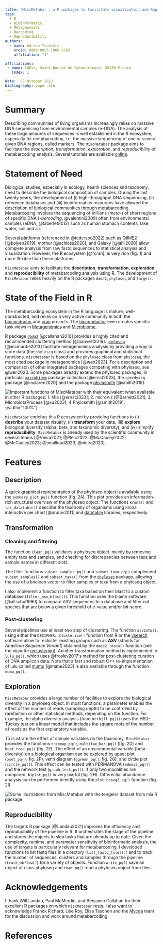 ```yaml
---
title: 'MiscMetabar : a R packages to facilitate visualization and Reproducibility in metabarcoding analysis'
tags:
  - R
  - Bioinformatic
  - Metagenomics
  - Barcoding
  - Reproducibility
authors:
  - name: Adrien Taudière
    orcid: 0000-0003-1088-1182
    affiliation: "1"

affiliations:
 - name: IdEst, Saint-Bonnet-de-Salendrinque, 30460 France
   index: 1

date:  23 October 2023
bibliography: paper.bib
---
```


# Summary
Describing communities of living organisms increasingly relies on massive DNA sequencing from environmental samples (e-DNA). The analysis of these large amounts of sequences is well established in the R ecosystem, especially for metabarcoding, i.e. the massive sequencing of one or several given DNA regions, called markers. The `MiscMetabar` package aims to facilitate the *description*, *transformation*, *exploration*, and *reproducibility* of metabarcoding analysis. Several tutorials are available [online](https://adrientaudiere.github.io/MiscMetabar/articles/).

# Statement of Need

Biological studies, especially in ecology, health sciences and taxonomy, need to describe the biological composition of samples. During the last twenty years, the development of (i) high-throughput DNA sequencing, (ii) reference databases and (iii) bioinformatics resources have allowed the description of biological communities through metabarcoding. Metabarcoding involves the sequencing of millions (*meta*-) of short regions of specific DNA (*-barcoding*, @valentini2009) often from environmental samples (eDNA, @taberlet2012) such as human stomach contents, lake water, soil and air.

Several platforms (referenced in @tedersoo2022) such as QIIME2 [@bolyen2019], mothur [@schloss2020], and Galaxy [@jalili2020] allow complete analysis from raw fastq sequences to statistical analysis and visualization. However, the R ecosystem [@rcran], is very rich (fig. 1) and more flexible than these platforms.

`MiscMetabar` aims to facilitate the **description**, **transformation**, **exploration** and **reproducibility** of metabarcoding analysis using R. The development of `MiscMetabar` relies heavily on the R packages `dada2`, `phyloseq` and `targets`.

# State of the Field in R

The metabarcoding ecosystem in the R language is mature, well-constructed, and relies on a very active community in both the [bioconductor](https://www.bioconductor.org/) and [cran](https://cran.r-project.org/) projects. The [bioconductor](https://www.bioconductor.org/) even creates specific task views in [Metagenomics](http://bioconductor.org/packages/release/BiocViews.html#___Metagenomics) and [Microbiome](http://bioconductor.org/packages/release/BiocViews.html#___Microbiome).

R package [`dada2`](http://bioconductor.org/packages/release/bioc/html/dada2.html) [@callahan2016]  provides a highly cited and recommended clustering method [@pauvert2019]. [`phyloseq`](http://bioconductor.org/packages/release/bioc/html/phyloseq.html) [@mcmurdie2013] facilitate metagenomics analysis by providing a way to store data (the `phyloseq` class) and provides graphical and statistical functions. `MiscMetabar` is based on the `phyloseq` class from `phyloseq`, the most cited package in metagenomics [@wen2023]. For a description and comparison of other integrated packages competing with phyloseq, see @wen2023. Some packages already extend the phyloseq packages, in particular [`microbiome`](https://microbiome.github.io/) package collection [@ernst2023], the `speedyseq` package [@mclaren2020] and the package [phylosmith](https://schuyler-smith.github.io/phylosmith/) [@smith2019].

![Important functions of MiscMetabar with their equivalent when available in other R packages: 1. Mia [@ernst2023]; 2. microViz [@Barnett2021]; 3. MicrobiotaProcess [@xu2023]; 4  Phylosmith [@smith2019].](figures_svg/table1_publication.svg){width="100%"}

`MiscMetabar` enriches this R ecosystem by providing functions to (i) **describe** your dataset visually, (ii) **transform** your data, (iii) **explore** biological diversity (alpha, beta, and taxonomic diversity), and (iv) simplify **reproducibility**. `MiscMetabar` is already used by the scientific community in several teams [@Vieira2021; @Pleic2022; @McCauley2022; @McCauley2023; @bouilloud2023; @vieira2023].

# Features

## Description

A quick graphical representation of the phyloseq object is available using the `summary_plot_pq()` function (fig. 2A). 
This plot provides an information-rich structural overview of the phyloseq object. The functions `krona()` and `tax_datatable()` describe the taxonomy of organisms using krona interactive pie chart [@ondov2011] and [datatable](https://datatables.net/) libraries, respectively.

## Transformation

### Cleaning and filtering

The function `clean_pq()` validates a phyloseq object, mainly by removing empty taxa and samples, and checking for discrepancies between taxa and sample names in different slots.  

The filter functions `subset_samples_pq()` and `subset_taxa_pq()` complement `subset_samples()` and `subset_taxa()` from the [`phyloseq`](http://bioconductor.org/packages/release/bioc/html/phyloseq.html) package, allowing the use of a boolean vector to filter samples or taxa from a phyloseq object. 

I also implement a function to filter taxa based on their blast to a custom database (`filter_asv_blast()`). This function uses the blastn software [@altschul1990] to compare ASV sequences to a database and filter out species that are below a given threshold of e-value and/or bit-score.

### Post-clustering

Several pipelines use at least two step of clustering. The function `asv2otu()`, using either the `DECIPHER::Clusterize()` function from R or the [vsearch](https://github.com/torognes/vsearch) software allow to recluster existing groups such as **ASV** (stands for *Amplicon Sequence Variant*) obtained by the `dada2::dada()` function (see the vignette [reclustering](https://adrientaudiere.github.io/MiscMetabar/articles/Reclustering.html)).  Another transformation method is implemented in `lulu_pq()`, which uses @froslev2017's method for post-clustering curation of DNA amplicon data. Note that a fast and robust C++ re-implementation of lulu called [mumu](https://github.com/frederic-mahe/mumu) [@mahe2023] is also available through the function `mumu_pq()`.

## Exploration 

`MiscMetabar` provides a large number of facilities to explore the biological diversity in a phyloseq object. In most functions, a parameter enables the effect of the number of reads (sampling depth) to be controlled by rarefaction or other statistical methods, depending on the function. For example, the alpha diversity analysis (function `hill_pq()`) uses the HSD-Tuckey test on a linear model that includes the square roots of the number of reads as the first explanatory variable.

To illustrate the effect of sample variables on the taxonomy, `MiscMetabar` provides the functions `treemap_pq()`, `multitax_bar_pq()` (fig. 2D) and `heat_tree_pq()` (fig. 2E). The effect of an environmental variable (beta-diversity) on a biological organism can be explored by upset plot (`pset_pq()`; fig. 2F), venn diagram (`ggvenn_pq()`; fig. 2G), and circle plot (`circle_pq()`). This effect can be tested with PERMANOVA (`adonis_pq()`) and the network test (`graph_test_pq()`). If only two modalities are compared, `biplot_pq()` is very useful (fig. 2H). Differential abundance analysis can be performed directly using the `plot_deseq2_pq()` function (fig. 2I). 

![Some illustrations from MiscMetabar with the tengeler dataset from mia R package](figures_svg/tengeler_MiscMetabar.svg)

## Reproducibility

The targets R package [@Landau2021] improves the efficiency and reproducibility of the pipeline in R. It orchestrates the stage of the pipeline and stores the objects to skip tasks that are already up to date. Given the complexity, runtime, and parameter sensitivity of bioinformatic analysis, the use of targets is particularly relevant for metabarcoding. I developed functions to list fastq files in a directory (`list_fastq_files()`) and to track the number of sequences, clusters and samples through the pipeline (`track_wkflow()`) for a variety of objects. Function `write_pq()` save an object of class phyloseq and `read_pq()` read a phyloseq object from files. 

# Acknowledgements

I thank Will Landau, Paul McMurdie, and Benjamin Callahan for their excellent R packages on which `MiscMetabar` rests. I also want to acknowledge Franck Richard, Lise Roy, Élisa Taschen and the [Mycea](https://mycea.fr/) team for the discussion and work around metabarcoding.

# References